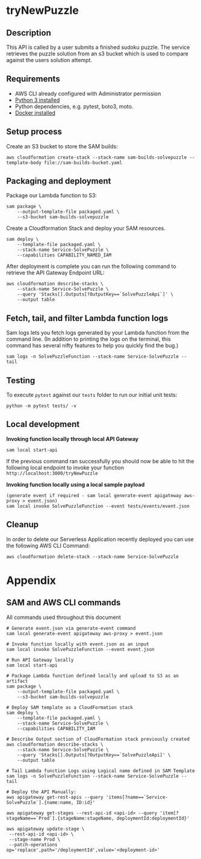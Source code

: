# tryNewPuzzle

## Description
This API is called by a user submits a finished sudoku puzzle.  The service retrieves the puzzle solution from an s3 bucket which is used to compare against the users solution attempt.

## Requirements

* AWS CLI already configured with Administrator permission
* [Python 3 installed](https://www.python.org/downloads/)
* Python dependencies, e.g. pytest, boto3, moto.
* [Docker installed](https://www.docker.com/community-edition)

## Setup process
Create an S3 bucket to store the SAM builds:
```
aws cloudformation create-stack --stack-name sam-builds-solvepuzzle --template-body file://sam-builds-bucket.yaml
```

## Packaging and deployment
Package our Lambda function to S3:

```
sam package \
    --output-template-file packaged.yaml \
    --s3-bucket sam-builds-solvepuzzle
```

Create a Cloudformation Stack and deploy your SAM resources.

```
sam deploy \
    --template-file packaged.yaml \
    --stack-name Service-SolvePuzzle \
    --capabilities CAPABILITY_NAMED_IAM
```

After deployment is complete you can run the following command to retrieve the API Gateway Endpoint URL:
```
aws cloudformation describe-stacks \
    --stack-name Service-SolvePuzzle \
    --query 'Stacks[].Outputs[?OutputKey==`SolvePuzzleApi`]' \
    --output table
```

## Fetch, tail, and filter Lambda function logs
Sam logs lets you fetch logs generated by your Lambda function from the command line. (In addition to printing the logs on the terminal, this command has several nifty features to help you quickly find the bug.)
```
sam logs -n SolvePuzzleFunction --stack-name Service-SolvePuzzle --tail
```

## Testing
To execute `pytest` against our `tests` folder to run our initial unit tests:
```
python -m pytest tests/ -v
```

## Local development

**Invoking function locally through local API Gateway**
```
sam local start-api
```
If the previous command ran successfully you should now be able to hit the following local endpoint to invoke your function `http://localhost:3000/tryNewPuzzle`

**Invoking function locally using a local sample payload**
```
(generate event if required - sam local generate-event apigateway aws-proxy > event.json)
sam local invoke SolvePuzzleFunction --event tests/events/event.json
```

## Cleanup

In order to delete our Serverless Application recently deployed you can use the following AWS CLI Command:

```
aws cloudformation delete-stack --stack-name Service-SolvePuzzle
```

# Appendix
## SAM and AWS CLI commands

All commands used throughout this document

```
# Generate event.json via generate-event command
sam local generate-event apigateway aws-proxy > event.json

# Invoke function locally with event.json as an input
sam local invoke SolvePuzzleFunction --event event.json

# Run API Gateway locally
sam local start-api

# Package Lambda function defined locally and upload to S3 as an artifact
sam package \
    --output-template-file packaged.yaml \
    --s3-bucket sam-builds-solvepuzzle

# Deploy SAM template as a CloudFormation stack
sam deploy \
    --template-file packaged.yaml \
    --stack-name Service-SolvePuzzle \
    --capabilities CAPABILITY_IAM

# Describe Output section of CloudFormation stack previously created
aws cloudformation describe-stacks \
    --stack-name Service-SolvePuzzle \
    --query 'Stacks[].Outputs[?OutputKey==`SolvePuzzleApi]' \
    --output table

# Tail Lambda function Logs using Logical name defined in SAM Template
sam logs -n SolvePuzzleFunction --stack-name Service-SolvePuzzle --tail

# Deploy the API Manually:
aws apigateway get-rest-apis --query 'items[?name==`Service-SolvePuzzle`].{name:name, ID:id}'

aws apigateway get-stages --rest-api-id <api-id> --query 'item[?stageName==`Prod`].{stageName:stageName, deploymentId:deploymentId}'

aws apigateway update-stage \
 --rest-api-id <api-id> \
 --stage-name Prod \
 --patch-operations op='replace',path='/deploymentId',value='<deployment-id>'
```
